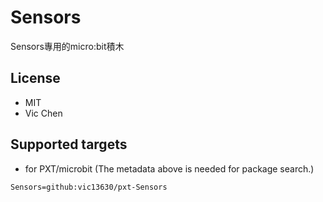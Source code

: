 # Sensors

Sensors專用的micro:bit積木

## License

* MIT
* Vic Chen

## Supported targets

* for PXT/microbit
(The metadata above is needed for package search.)

```package
Sensors=github:vic13630/pxt-Sensors
```